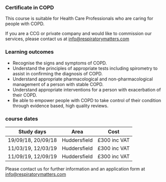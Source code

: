 ### Certificate in COPD

This course is suitable for Health Care Professionals who are caring for people with COPD.

If you are a CCG or private company and would like to commission our services, please contact us at info@respiratorymatters.com

### Learning outcomes

* Recognise the signs and symptoms of COPD.
* Understand the principles of appropriate tests including spirometry to assist in confirming the diagnosis of COPD.
* Understand appropriate pharmacological and non-pharmacological management of a person with stable COPD.
* Understand appropriate interventions for a person with exacerbation of their COPD.
* Be able to empower people with COPD to take control of their condition through evidence based, high quality reviews.

### course dates

| Study days          | Area         | Cost        |
|---------------------|--------------|-------------|
| 19/09/18, 20/09/18  | Huddersfield | £300 inc VAT|
| 11/03/19, 12/03/19  | Huddersfield | £300 inc VAT|
| 11/09/19, 12/09/19  | Huddersfield | £300 inc VAT|

Please contact us for further information and an application form at info@respiratorymatters.com

